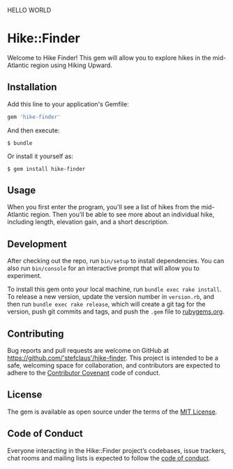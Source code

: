 HELLO WORLD 

# Hike::Finder

Welcome to Hike Finder! This gem will allow you to explore hikes in the mid-Atlantic region using Hiking Upward. 

## Installation

Add this line to your application's Gemfile:

```ruby
gem 'hike-finder'
```

And then execute:

    $ bundle

Or install it yourself as:

    $ gem install hike-finder

## Usage

When you first enter the program, you'll see a list of hikes from the mid-Atlantic region. Then you'll be able to see more about an individual hike, including length, elevation gain, and a short description.

## Development

After checking out the repo, run `bin/setup` to install dependencies. You can also run `bin/console` for an interactive prompt that will allow you to experiment.

To install this gem onto your local machine, run `bundle exec rake install`. To release a new version, update the version number in `version.rb`, and then run `bundle exec rake release`, which will create a git tag for the version, push git commits and tags, and push the `.gem` file to [rubygems.org](https://rubygems.org).

## Contributing

Bug reports and pull requests are welcome on GitHub at https://github.com/'stefclaus'/hike-finder. This project is intended to be a safe, welcoming space for collaboration, and contributors are expected to adhere to the [Contributor Covenant](http://contributor-covenant.org) code of conduct.

## License

The gem is available as open source under the terms of the [MIT License](https://opensource.org/licenses/MIT).

## Code of Conduct

Everyone interacting in the Hike::Finder project’s codebases, issue trackers, chat rooms and mailing lists is expected to follow the [code of conduct](https://github.com/'stefclaus'/hike-finder/blob/master/CODE_OF_CONDUCT.md).

